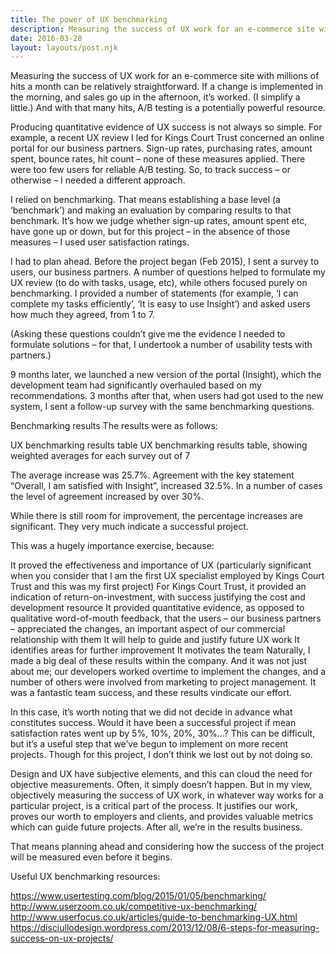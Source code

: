 ```yaml
---
title: The power of UX benchmarking
description: Measuring the success of UX work for an e-commerce site with millions of hits...
date: 2016-03-28
layout: layouts/post.njk
---
```


Measuring the success of UX work for an e-commerce site with millions of hits a month can be relatively straightforward. If a change is implemented in the morning, and sales go up in the afternoon, it’s worked. (I simplify a little.) And with that many hits, A/B testing is a potentially powerful resource.

Producing quantitative evidence of UX success is not always so simple. For example, a recent UX review I led for Kings Court Trust concerned an online portal for our business partners. Sign-up rates, purchasing rates, amount spent, bounce rates, hit count – none of these measures applied. There were too few users for reliable A/B testing. So, to track success – or otherwise – I needed a different approach.

I relied on benchmarking. That means establishing a base level (a ‘benchmark’) and making an evaluation by comparing results to that benchmark. It’s how we judge whether sign-up rates, amount spent etc, have gone up or down, but for this project – in the absence of those measures – I used user satisfaction ratings.

I had to plan ahead. Before the project began (Feb 2015), I sent a survey to users, our business partners. A number of questions helped to formulate my UX review (to do with tasks, usage, etc), while others focused purely on benchmarking. I provided a number of statements (for example, ‘I can complete my tasks efficiently’, ‘It is easy to use Insight’) and asked users how much they agreed, from 1 to 7.

(Asking these questions couldn’t give me the evidence I needed to formulate solutions – for that, I undertook a number of usability tests with partners.)

9 months later, we launched a new version of the portal (Insight), which the development team had significantly overhauled based on my recommendations. 3 months after that, when users had got used to the new system, I sent a follow-up survey with the same benchmarking questions.

Benchmarking results
The results were as follows:

UX benchmarking results table 
UX benchmarking results table, showing weighted averages for each survey out of 7

The average increase was 25.7%. Agreement with the key statement “Overall, I am satisfied with Insight”, increased 32.5%. In a number of cases the level of agreement increased by over 30%.

While there is still room for improvement, the percentage increases are significant. They very much indicate a successful project.

This was a hugely importance exercise, because:

It proved the effectiveness and importance of UX (particularly significant when you consider that I am the first UX specialist employed by Kings Court Trust and this was my first project)
For Kings Court Trust, it provided an indication of return-on-investment, with success justifying the cost and development resource
It provided quantitative evidence, as opposed to qualitative word-of-mouth feedback, that the users – our business partners – appreciated the changes, an important aspect of our commercial relationship with them
It will help to guide and justify future UX work
It identifies areas for further improvement
It motivates the team
Naturally, I made a big deal of these results within the company. And it was not just about me; our developers worked overtime to implement the changes, and a number of others were involved from marketing to project management. It was a fantastic team success, and these results vindicate our effort.

In this case, it’s worth noting that we did not decide in advance what constitutes success. Would it have been a successful project if mean satisfaction rates went up by 5%, 10%, 20%, 30%…? This can be difficult, but it’s a useful step that we’ve begun to implement on more recent projects. Though for this project, I don’t think we lost out by not doing so.

Design and UX have subjective elements, and this can cloud the need for objective measurements. Often, it simply doesn’t happen. But in my view, objectively measuring the success of UX work, in whatever way works for a particular project, is a critical part of the process. It justifies our work, proves our worth to employers and clients, and provides valuable metrics which can guide future projects. After all, we’re in the results business.

That means planning ahead and considering how the success of the project will be measured even before it begins.

Useful UX benchmarking resources:

https://www.usertesting.com/blog/2015/01/05/benchmarking/
http://www.userzoom.co.uk/competitive-ux-benchmarking/
http://www.userfocus.co.uk/articles/guide-to-benchmarking-UX.html
https://disciullodesign.wordpress.com/2013/12/08/6-steps-for-measuring-success-on-ux-projects/

